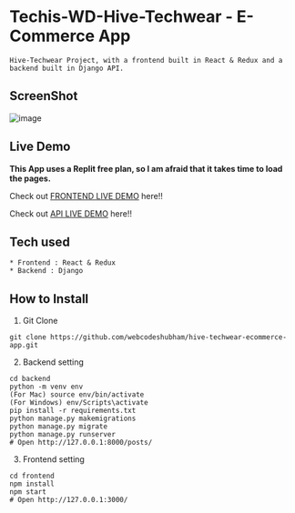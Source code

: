 # Techis-WD-Hive-Techwear - E-Commerce App

```
Hive-Techwear Project, with a frontend built in React & Redux and a backend built in Django API.
```

## ScreenShot

![image](https://user-images.githubusercontent.com/115470266/229265902-ef280430-3e4e-4c8a-a44e-e6fd4ce55eca.png)


## Live Demo

**This App uses a Replit free plan, so I am afraid that it takes time to load the pages.**

Check out [FRONTEND LIVE DEMO](https://hive-techware-frontend.sajid-techis.repl.co/) here!!

Check out [API LIVE DEMO](https://hive-techware-backend.sajid-techis.repl.co/) here!!

## Tech used

```
* Frontend : React & Redux
* Backend : Django
```

## How to Install

1. Git Clone

```
git clone https://github.com/webcodeshubham/hive-techwear-ecommerce-app.git
```

2. Backend setting

```
cd backend
python -m venv env
(For Mac) source env/bin/activate
(For Windows) env/Scripts\activate
pip install -r requirements.txt
python manage.py makemigrations
python manage.py migrate
python manage.py runserver
# Open http://127.0.0.1:8000/posts/
```

3. Frontend setting

```
cd frontend
npm install
npm start
# Open http://127.0.0.1:3000/
```
